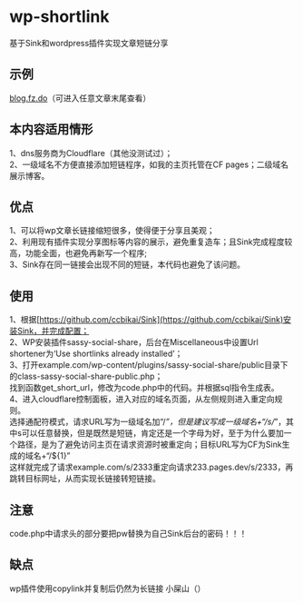 # wp-shortlink
基于Sink和wordpress插件实现文章短链分享

## 示例
[blog.fz.do](https://blog.fz.do)（可进入任意文章末尾查看）

## 本内容适用情形
1、dns服务商为Cloudflare（其他没测试过）；  
2、一级域名不方便直接添加短链程序，如我的主页托管在CF pages；二级域名展示博客。

## 优点
1、可以将wp文章长链接缩短很多，使得便于分享且美观；  
2、利用现有插件实现分享图标等内容的展示，避免重复造车；且Sink完成程度较高，功能全面，也避免再新写一个程序;  
3、Sink存在同一链接会出现不同的短链，本代码也避免了该问题。

## 使用
1、根据[https://github.com/ccbikai/Sink](https://github.com/ccbikai/Sink)安装Sink，并完成配置；  
2、WP安装插件sassy-social-share，后台在Miscellaneous中设置Url shortener为‘Use shortlinks already installed’；  
3、打开example.com/wp-content/plugins/sassy-social-share/public目录下的class-sassy-social-share-public.php；  
找到函数get_short_url，修改为code.php中的代码。并根据sql指令生成表。  
4、进入cloudflare控制面板，进入对应的域名页面，从左侧规则进入重定向规则。  
选择通配符模式，请求URL写为一级域名加“/*”，但是建议写成一级域名+“/s/*”，其中s可以任意替换，但是既然是短链，肯定还是一个字母为好，至于为什么要加一个路径，是为了避免访问主页在请求资源时被重定向；目标URL写为CF为Sink生成的域名+“/${1}”  
这样就完成了请求example.com/s/2333重定向请求233.pages.dev/s/2333，再跳转目标网址，从而实现长链接转短链接。  

## 注意
code.php中请求头的部分要把pw替换为自己Sink后台的密码！！！

## 缺点
wp插件使用copylink并复制后仍然为长链接
小屎山（）
